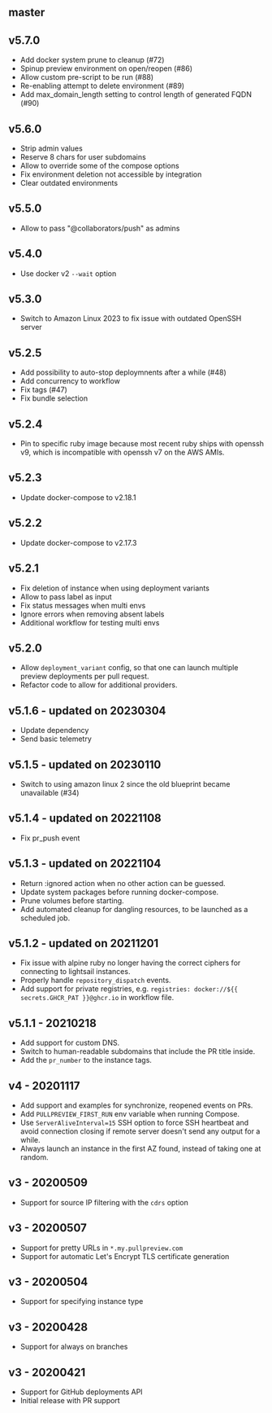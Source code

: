 ## master

## v5.7.0

- Add docker system prune to cleanup (#72)
- Spinup preview environment on open/reopen (#86)
- Allow custom pre-script to be run (#88)
- Re-enabling attempt to delete environment (#89)
- Add max_domain_length setting to control length of generated FQDN (#90)

## v5.6.0

- Strip admin values
- Reserve 8 chars for user subdomains
- Allow to override some of the compose options
- Fix environment deletion not accessible by integration
- Clear outdated environments

## v5.5.0

- Allow to pass "@collaborators/push" as admins

## v5.4.0

- Use docker v2 `--wait` option

## v5.3.0

- Switch to Amazon Linux 2023 to fix issue with outdated OpenSSH server

## v5.2.5

- Add possibility to auto-stop deploymnents after a while (#48)
- Add concurrency to workflow
- Fix tags (#47)
- Fix bundle selection

## v5.2.4

* Pin to specific ruby image because most recent ruby ships with openssh v9, which is incompatible with openssh v7 on the AWS AMIs.

## v5.2.3

* Update docker-compose to v2.18.1

## v5.2.2

* Update docker-compose to v2.17.3

## v5.2.1

* Fix deletion of instance when using deployment variants
* Allow to pass label as input
* Fix status messages when multi envs
* Ignore errors when removing absent labels
* Additional workflow for testing multi envs

## v5.2.0

- Allow `deployment_variant` config, so that one can launch multiple preview deployments per pull request.
- Refactor code to allow for additional providers.

## v5.1.6 - updated on 20230304

- Update dependency
- Send basic telemetry

## v5.1.5 - updated on 20230110

- Switch to using amazon linux 2 since the old blueprint became unavailable (#34)

## v5.1.4 - updated on 20221108

- Fix pr_push event

## v5.1.3 - updated on 20221104

- Return :ignored action when no other action can be guessed.
- Update system packages before running docker-compose.
- Prune volumes before starting.
- Add automated cleanup for dangling resources, to be launched as a scheduled job.

## v5.1.2 - updated on 20211201

- Fix issue with alpine ruby no longer having the correct ciphers for connecting to lightsail instances.
- Properly handle `repository_dispatch` events.
- Add support for private registries, e.g. `registries: docker://${{ secrets.GHCR_PAT }}@ghcr.io` in workflow file.

## v5.1.1 - 20210218

- Add support for custom DNS.
- Switch to human-readable subdomains that include the PR title inside.
- Add the `pr_number` to the instance tags.

## v4 - 20201117

- Add support and examples for synchronize, reopened events on PRs.
- Add `PULLPREVIEW_FIRST_RUN` env variable when running Compose.
- Use `ServerAliveInterval=15` SSH option to force SSH heartbeat and avoid connection closing if remote server doesn't send any output for a while.
- Always launch an instance in the first AZ found, instead of taking one at random.

## v3 - 20200509

- Support for source IP filtering with the `cdrs` option

## v3 - 20200507

- Support for pretty URLs in `*.my.pullpreview.com`
- Support for automatic Let's Encrypt TLS certificate generation

## v3 - 20200504

- Support for specifying instance type

## v3 - 20200428

- Support for always on branches

## v3 - 20200421

- Support for GitHub deployments API
- Initial release with PR support

